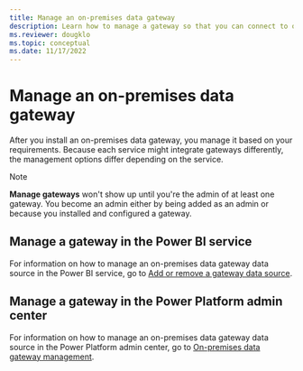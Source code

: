 ```yaml
---
title: Manage an on-premises data gateway
description: Learn how to manage a gateway so that you can connect to on-premises data.
ms.reviewer: dougklo
ms.topic: conceptual
ms.date: 11/17/2022
---
```


# Manage an on-premises data gateway

After you install an on-premises data gateway, you manage it based on your requirements. Because each service might integrate gateways differently, the management options differ depending on the service.

> [!NOTE]
> **Manage gateways** won't show up until you're the admin of at least one gateway. You become an admin either by being added as an admin or because you installed and configured a gateway.

## Manage a gateway in the Power BI service

For information on how to manage an on-premises data gateway data source in the Power BI service, go to [Add or remove a gateway data source](/power-bi/connect-data/service-gateway-data-sources).

## Manage a gateway in the Power Platform admin center

For information on how to manage an on-premises data gateway data source in the Power Platform admin center, go to [On-premises data gateway management](/power-platform/admin/onpremises-data-gateway-management).
